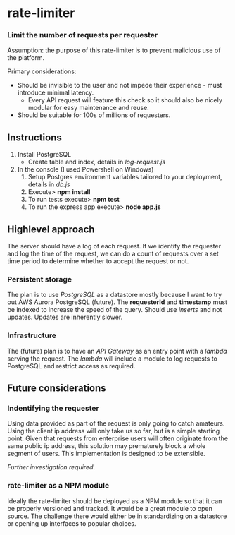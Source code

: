 # rate-limiter
### Limit the number of requests per requester

Assumption: the purpose of this rate-limiter is to prevent malicious use of the platform.

Primary considerations:
* Should be invisible to the user and not impede their experience - must introduce minimal latency.
    * Every API request will feature this check so it should also be nicely modular for easy maintenance and reuse.
* Should be suitable for 100s of millions of requesters.

## Instructions
1. Install PostgreSQL
    * Create table and index, details in *log-request.js*
1. In the console (I used Powershell on Windows)
    1. Setup Postgres environment variables tailored to your deployment, details in *db.js*
    1. Execute> **npm install**
    1. To run tests execute> **npm test**
    1. To run the express app execute> **node app.js**

## Highlevel approach
The server should have a log of each request. If we identify the requester and log the time of the request, we can do a count of requests over a set time period to determine whether to accept the request or not.

### Persistent storage
The plan is to use *PostgreSQL* as a datastore mostly because I want to try out AWS Aurora PostgreSQL (future). The **requesterId** and **timestamp** must be indexed to increase the speed of the query. Should use *inserts* and not updates. Updates are inherently slower.

### Infrastructure
The (future) plan is to have an *API Gateway* as an entry point with a *lambda* serving the request. The *lambda* will include a module to log requests to PostgreSQL and restrict access as required.

## Future considerations
### Indentifying the requester
Using data provided as part of the request is only going to catch amateurs. Using the client ip address will only take us so far, but is a simple starting point. Given that requests from enterprise users will often originate from the same public ip address, this solution may prematurely block a whole segment of users. This implementation is designed to be extensible.

*Further investigation required*.

### rate-limiter as a NPM module
Ideally the rate-limiter should be deployed as a NPM module so that it can be properly versioned and tracked. It would be a great module to open source. The challenge there would either be in standardizing on a datastore or opening up interfaces to popular choices.